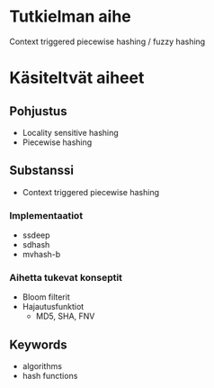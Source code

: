 # Tutkielman aihe

Context triggered piecewise hashing / fuzzy hashing

# Käsiteltvät aiheet

## Pohjustus

* Locality sensitive hashing
* Piecewise hashing

## Substanssi

* Context triggered piecewise hashing

### Implementaatiot

* ssdeep
* sdhash
* mvhash-b

### Aihetta tukevat konseptit
* Bloom filterit
* Hajautusfunktiot
	*	MD5, SHA, FNV

## Keywords

* algorithms
* hash functions

